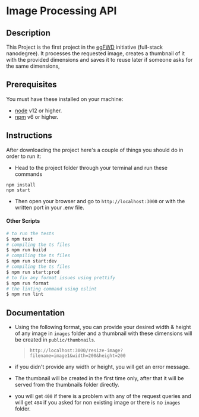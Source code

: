 # Image Processing API

## Description

This Project is the first project in the [egFWD](https://egfwd.com/) initiative (full-stack nanodegree).
It processes the requested image, creates a thumbnail of it with the provided dimensions
and saves it to reuse later if someone asks for the same dimensions,

## Prerequisites

You must have these installed on your machine:

- [node](https://nodejs.org/en/download/) v12 or higher.
- [npm](https://docs.npmjs.com/downloading-and-installing-node-js-and-npm) v6 or higher.

## Instructions

After downloading the project here's a couple of things you should do in order to run it:

- Head to the project folder through your terminal and run these commands

```
npm install
npm start
```

- Then open your browser and go to `http://localhost:3000` or with the written port in your .env file.

#### Other Scripts

```bash
# to run the tests
$ npm test
# compiling the ts files
$ npm run build
# compiling the ts files
$ npm run start:dev
# compiling the ts files
$ npm run start:prod
# to fix any format issues using prettify
$ npm run format
# the linting command using eslint
$ npm run lint
```

## Documentation

- Using the following format, you can provide your desired width & height of any image in `images` folder
  and a thumbnail with these dimensions will be created in `public/thumbnails`.
  > `http://localhost:3000/resize-image?filename=image1&width=200&height=200`
- if you didn't provide any width or height, you will get an error message.

- The thumbnail will be created in the first time only, after that it will be served from the thumbnails folder directly.

- you will get `400` if there is a problem with any of the request queries and will get `404` if you asked for non existing image or there is no `images` folder.
